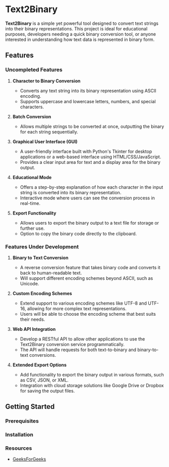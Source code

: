 # Text2Binary

**Text2Binary** is a simple yet powerful tool designed to convert text strings into their binary representations. This project is ideal for educational purposes, developers needing a quick binary conversion tool, or anyone interested in understanding how text data is represented in binary form.

## Features

### Uncompleted Features
1. **Character to Binary Conversion**
   - Converts any text string into its binary representation using ASCII encoding.
   - Supports uppercase and lowercase letters, numbers, and special characters.

2. **Batch Conversion**
   - Allows multiple strings to be converted at once, outputting the binary for each string sequentially.

3. **Graphical User Interface (GUI)**
   - A user-friendly interface built with Python's Tkinter for desktop applications or a web-based interface using HTML/CSS/JavaScript.
   - Provides a clear input area for text and a display area for the binary output.

4. **Educational Mode**
   - Offers a step-by-step explanation of how each character in the input string is converted into its binary representation.
   - Interactive mode where users can see the conversion process in real-time.

5. **Export Functionality**
   - Allows users to export the binary output to a text file for storage or further use.
   - Option to copy the binary code directly to the clipboard.

### Features Under Development
1. **Binary to Text Conversion**
   - A reverse conversion feature that takes binary code and converts it back to human-readable text.
   - Will support different encoding schemes beyond ASCII, such as Unicode.

2. **Custom Encoding Schemes**
   - Extend support to various encoding schemes like UTF-8 and UTF-16, allowing for more complex text representations.
   - Users will be able to choose the encoding scheme that best suits their needs.

3. **Web API Integration**
   - Develop a RESTful API to allow other applications to use the Text2Binary conversion service programmatically.
   - The API will handle requests for both text-to-binary and binary-to-text conversions.

4. **Extended Export Options**
   - Add functionality to export the binary output in various formats, such as CSV, JSON, or XML.
   - Integration with cloud storage solutions like Google Drive or Dropbox for saving the output files.

## Getting Started

### Prerequisites

### Installation

### Resources

- [GeeksForGeeks](https://www.geeksforgeeks.org/typecasting-in-java/)